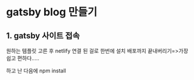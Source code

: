 # gatsby blog 만들기

## 1. gatsby 사이트 접속

원하는 템플릿 고른 후 netlify 연결 된 걸로 한번에 설치 배포까지 끝내버리기=>가장 쉽고 편하다.....







하고 난 다음에 npm install
